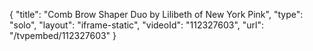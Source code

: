 {
    "title": "Comb Brow Shaper Duo by Lilibeth of New York  Pink",
    "type": "solo",
    "layout": "iframe-static",
    "videoId": "112327603",
    "url": "\/tvpembed\/112327603"
}